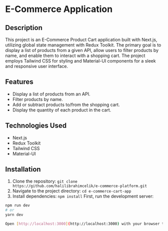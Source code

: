 # E-Commerce  Application


## Description

This project is an E-Commerce Product Cart application built with Next.js, utilizing global state management with Redux Toolkit. The primary goal is to display a list of products from a given API, allow users to filter products by name, and enable them to interact with a shopping cart. The project employs Tailwind CSS for styling and Material-UI components for a sleek and responsive user interface.

## Features

- Display a list of products from an API.
- Filter products by name.
- Add or subtract products to/from the shopping cart.
- Display the quantity of each product in the cart.

## Technologies Used

- Next.js
- Redux Toolkit
- Tailwind CSS
- Material-UI

  
## Installation

1. Clone the repository: `git clone https://github.com/halilibrahimcelik/e-commerce-platform.git`
2. Navigate to the project directory: `cd e-commerce-cart-app`
3. Install dependencies: `npm install`
First, run the development server:

```bash
npm run dev
# or
yarn dev

Open [http://localhost:3000](http://localhost:3000) with your browser to see the result.


